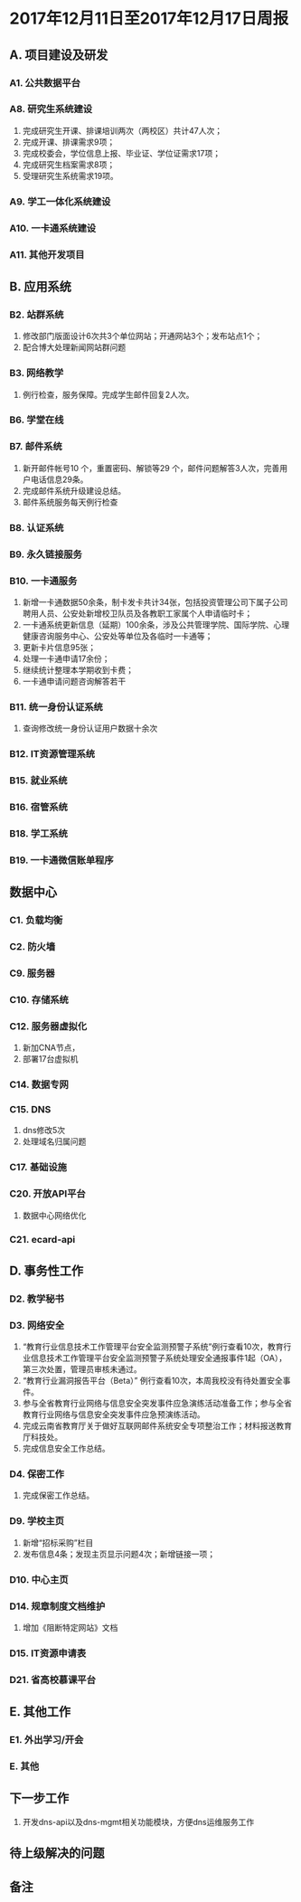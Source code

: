 # 2017年12月11日至2017年12月17日周报

## A. 项目建设及研发

### A1. 公共数据平台


### A8. 研究生系统建设

1. 完成研究生开课、排课培训两次（两校区）共计47人次；
2. 完成开课、排课需求9项；
3. 完成校委会，学位信息上报、毕业证、学位证需求17项；
4. 完成研究生档案需求8项；
5. 受理研究生系统需求19项。

### A9. 学工一体化系统建设

### A10. 一卡通系统建设


### A11. 其他开发项目



## B. 应用系统
### B2. 站群系统

1. 修改部门版面设计6次共3个单位网站；开通网站3个；发布站点1个；
2. 配合博大处理新闻网站群问题

### B3. 网络教学

1. 例行检查，服务保障。完成学生邮件回复2人次。

### B6. 学堂在线


### B7. 邮件系统

1.  新开邮件帐号10 个，重置密码、解锁等29 个，邮件问题解答3人次，完善用户电话信息29条。
2.  完成邮件系统升级建设总结。
3. 邮件系统服务每天例行检查

### B8. 认证系统

### B9. 永久链接服务

### B10. 一卡通服务

1. 新增一卡通数据50余条，制卡发卡共计34张，包括投资管理公司下属子公司聘用人员、公安处新增校卫队员及各教职工家属个人申请临时卡；
2. 一卡通系统更新信息（延期）100余条，涉及公共管理学院、国际学院、心理健康咨询服务中心、公安处等单位及各临时一卡通等；
3. 更新卡片信息95张；
4. 处理一卡通申请17余份；
5. 继续统计整理本学期收到卡费；
6. 一卡通申请问题咨询解答若干

### B11. 统一身份认证系统

1. 查询修改统一身份认证用户数据十余次

### B12. IT资源管理系统


### B15. 就业系统


### B16. 宿管系统

### B18. 学工系统


### B19. 一卡通微信账单程序



## 数据中心

### C1. 负载均衡



### C2. 防火墙

### C9. 服务器




### C10. 存储系统


### C12. 服务器虚拟化

1. 新加CNA节点，
2. 部署17台虚拟机

### C14. 数据专网


### C15. DNS

1. dns修改5次
2. 处理域名归属问题

### C17. 基础设施


### C20. 开放API平台

1. 数据中心网络优化

### C21. ecard-api


## D. 事务性工作

### D2. 教学秘书


### D3. 网络安全

1.   “教育行业信息技术工作管理平台安全监测预警子系统”例行查看10次，教育行业信息技术工作管理平台安全监测预警子系统处理安全通报事件1起（OA），第三次处置，管理员审核未通过。
2.  “教育行业漏洞报告平台（Beta）” 例行查看10次，本周我校没有待处置安全事件。
3.  参与全省教育行业网络与信息安全突发事件应急演练活动准备工作；参与全省教育行业网络与信息安全突发事件应急预演练活动。
4.  完成云南省教育厅关于做好互联网邮件系统安全专项整治工作；材料报送教育厅科技处。
5.  完成信息安全工作总结。

### D4. 保密工作

1.  完成保密工作总结。

### D9. 学校主页

1. 新增“招标采购”栏目
2. 发布信息4条；发现主页显示问题4次；新增链接一项；

### D10. 中心主页


### D14. 规章制度文档维护

1. 增加《阻断特定网站》文档

### D15. IT资源申请表


### D21. 省高校慕课平台


## E. 其他工作

### E1. 外出学习/开会

### E. 其他


## 下一步工作

1. 开发dns-api以及dns-mgmt相关功能模块，方便dns运维服务工作

## 待上级解决的问题


## 备注

